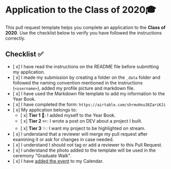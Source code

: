 # Application to the Class of 2020🎓

This pull request template helps you complete an application to the **Class of 2020**. Use the checklist below to verify you have followed the instructions correctly. 

## Checklist ✅

- [ x] I have read the instructions on the README file before submitting my application. 
- [ x] I made my submission by creating a folder on the `_data` folder and followed the naming convention mentioned in the instructions (`<username>`), added my profile picture and markdown file.
- [ x] I have used the Markdown file template to add my information to the Year Book.
- [ x] I have completed the form: `https://airtable.com/shrmuHxu38ZariKJi`
- [ x] My application belongs to:
  - [ x] **Tier 1** 📖: I added myself to the Year Book.
  - [ x] **Tier 2** ✏️: I wrote a post on DEV about a project I built.
  - [ x] **Tier 3** ✨: I want my project to be highlighted on stream.
- [ x] I understand that a reviewer will merge my pull request after examining it or ask for changes in case needed.
- [ x] I understand I should not tag or add a reviewer to this Pull Request.
- [ x] I understand the photo added to the template will be used in the ceremony "Graduate Walk". 
- [ x] I have [added the event](http://www.google.com/calendar/event?action=TEMPLATE&dates=20200615T160000Z%2F20200615T183000Z&text=%24%20git%20remote%20%3Cgraduation%3E%20%F0%9F%8E%93&location=https%3A%2F%2Fwww.twitch.tv%2Fgithubeducation&details=) to my Calendar.

